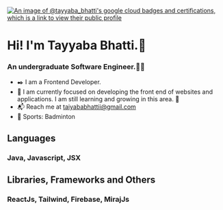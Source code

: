 [![An image of @tayyaba_bhatti's google cloud badges and certifications, which is a link to view their public profile](https://github.com/user-attachments/assets/aa3ee948-8180-4b95-b9b0-a6fb5dd0f459)](https://www.credly.com/users/tayyaba-bhatti)



# Hi! I'm Tayyaba Bhatti.👋
### An undergraduate Software Engineer.👩‍🎓
* ✒️  I am a Frontend Developer.
* 🌱  I am currently focused on developing the front end of websites and applications. I am still learning and growing in this area. 🌱
* 📬  Reach me at taiyababhattii@gmail.com
* 🎾  Sports: Badminton

## Languages
### Java, Javascript, JSX


## Libraries, Frameworks and Others
### ReactJs, Tailwind, Firebase, MirajJs







